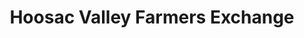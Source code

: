 ---
title: "Hoosac Valley Farmers Exchange"
url: /schaghticoke/hoosac-valley-farmers-exchange/
shop: doityourself
---